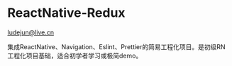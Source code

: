 # ReactNative-Redux
ludejun@live.cn

集成ReactNative、Navigation、Eslint、Prettier的简易工程化项目。是初级RN工程化项目基础，适合初学者学习或极简demo。
